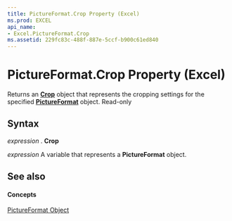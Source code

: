 ```yaml
---
title: PictureFormat.Crop Property (Excel)
ms.prod: EXCEL
api_name:
- Excel.PictureFormat.Crop
ms.assetid: 229fc83c-488f-887e-5ccf-b900c61ed840
---
```



# PictureFormat.Crop Property (Excel)

Returns an  **[Crop](http://msdn.microsoft.com/library/crop-object-office%28Office.15%29.aspx)** object that represents the cropping settings for the specified **[PictureFormat](pictureformat-object-excel.md)** object. Read-only


## Syntax

 _expression_ . **Crop**

 _expression_ A variable that represents a **PictureFormat** object.


## See also


#### Concepts


[PictureFormat Object](pictureformat-object-excel.md)

